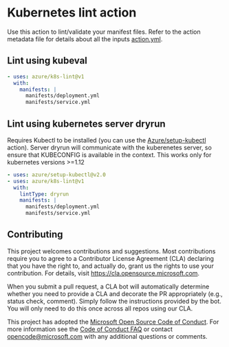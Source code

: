 # Kubernetes lint action

Use this action to lint/validate your manifest files. Refer to the action metadata file for details about all the inputs [action.yml](./action.yml).

## Lint using kubeval

```yaml
- uses: azure/k8s-lint@v1
  with:
    manifests: |
      manifests/deployment.yml
      manifests/service.yml
```

## Lint using kubernetes server dryrun

Requires Kubectl to be installed (you can use the [Azure/setup-kubectl](https://github.com/Azure/setup-kubectl) action). Server dryrun will communicate with the kuberenetes server, so ensure that KUBECONFIG is available in the context. This works only for kubernetes versions >=1.12

```yaml
- uses: azure/setup-kubectl@v2.0
- uses: azure/k8s-lint@v1
  with:
    lintType: dryrun
    manifests: |
      manifests/deployment.yml
      manifests/service.yml
```

## Contributing

This project welcomes contributions and suggestions. Most contributions require you to agree to a
Contributor License Agreement (CLA) declaring that you have the right to, and actually do, grant us
the rights to use your contribution. For details, visit https://cla.opensource.microsoft.com.

When you submit a pull request, a CLA bot will automatically determine whether you need to provide
a CLA and decorate the PR appropriately (e.g., status check, comment). Simply follow the instructions
provided by the bot. You will only need to do this once across all repos using our CLA.

This project has adopted the [Microsoft Open Source Code of Conduct](https://opensource.microsoft.com/codeofconduct/).
For more information see the [Code of Conduct FAQ](https://opensource.microsoft.com/codeofconduct/faq/) or
contact [opencode@microsoft.com](mailto:opencode@microsoft.com) with any additional questions or comments.
